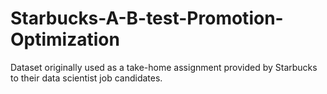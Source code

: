 # Starbucks-A-B-test-Promotion-Optimization
Dataset originally used as a  take-home assignment provided by Starbucks to their data scientist job candidates.
